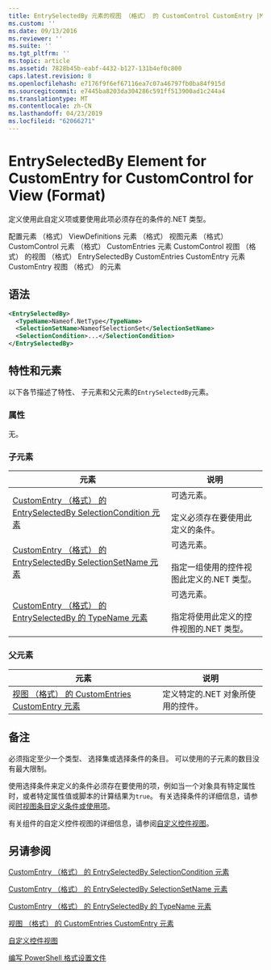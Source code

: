 ```yaml
---
title: EntrySelectedBy 元素的视图 （格式） 的 CustomControl CustomEntry |Microsoft Docs
ms.custom: ''
ms.date: 09/13/2016
ms.reviewer: ''
ms.suite: ''
ms.tgt_pltfrm: ''
ms.topic: article
ms.assetid: 7828b45b-eabf-4432-b127-131b4ef0c800
caps.latest.revision: 8
ms.openlocfilehash: e7176f9f6ef67116ea7c07a46797fb0ba84f915d
ms.sourcegitcommit: e7445ba8203da304286c591ff513900ad1c244a4
ms.translationtype: MT
ms.contentlocale: zh-CN
ms.lasthandoff: 04/23/2019
ms.locfileid: "62066271"
---
```

# <a name="entryselectedby-element-for-customentry-for-customcontrol-for-view-format"></a>EntrySelectedBy Element for CustomEntry for CustomControl for View (Format)

定义使用此自定义项或要使用此项必须存在的条件的.NET 类型。

配置元素 （格式） ViewDefinitions 元素 （格式） 视图元素 （格式） CustomControl 元素 （格式） CustomEntries 元素 CustomControl 视图 （格式） 的视图 （格式） EntrySelectedBy CustomEntries CustomEntry 元素CustomEntry 视图 （格式） 的元素

## <a name="syntax"></a>语法

```xml
<EntrySelectedBy>
  <TypeName>Nameof.NetType</TypeName>
  <SelectionSetName>NameofSelectionSet</SelectionSetName>
  <SelectionCondition>...</SelectionCondition>
</EntrySelectedBy>
```

## <a name="attributes-and-elements"></a>特性和元素

以下各节描述了特性、 子元素和父元素的`EntrySelectedBy`元素。

### <a name="attributes"></a>属性

无。

### <a name="child-elements"></a>子元素

|元素|说明|
|-------------|-----------------|
|[CustomEntry （格式） 的 EntrySelectedBy SelectionCondition 元素](./selectioncondition-element-for-entryselectedby-for-customcontrol-format.md)|可选元素。<br /><br /> 定义必须存在要使用此定义的条件。|
|[CustomEntry （格式） 的 EntrySelectedBy SelectionSetName 元素](./selectionsetname-element-for-entryselectedby-for-customcontrol-for-view-format.md)|可选元素。<br /><br /> 指定一组使用的控件视图此定义的.NET 类型。|
|[CustomEntry （格式） 的 EntrySelectedBy 的 TypeName 元素](./typename-element-for-selectioncondition-for-customcontrol-for-view-format.md)|可选元素。<br /><br /> 指定将使用此定义的控件视图的.NET 类型。|

### <a name="parent-elements"></a>父元素

|元素|说明|
|-------------|-----------------|
|[视图 （格式） 的 CustomEntries CustomEntry 元素](./customentry-element-for-customentries-for-customcontrol-for-view-format.md)|定义特定的.NET 对象所使用的控件。|

## <a name="remarks"></a>备注

必须指定至少一个类型、 选择集或选择条件的条目。 可以使用的子元素的数目没有最大限制。

使用选择条件来定义的条件必须存在要使用的项，例如当一个对象具有特定属性时，或者特定属性值或脚本的计算结果为`true`。 有关选择条件的详细信息，请参阅[时视图条目定义条件或使用项](./defining-conditions-for-displaying-data.md)。

有关组件的自定义控件视图的详细信息，请参阅[自定义控件视图](./creating-custom-controls.md)。

## <a name="see-also"></a>另请参阅

[CustomEntry （格式） 的 EntrySelectedBy SelectionCondition 元素](./selectioncondition-element-for-entryselectedby-for-customcontrol-format.md)

[CustomEntry （格式） 的 EntrySelectedBy SelectionSetName 元素](./selectionsetname-element-for-entryselectedby-for-customcontrol-for-view-format.md)

[CustomEntry （格式） 的 EntrySelectedBy 的 TypeName 元素](./typename-element-for-selectioncondition-for-customcontrol-for-view-format.md)

[视图 （格式） 的 CustomEntries CustomEntry 元素](./customentry-element-for-customentries-for-customcontrol-for-view-format.md)

[自定义控件视图](./creating-custom-controls.md)

[编写 PowerShell 格式设置文件](./writing-a-powershell-formatting-file.md)
